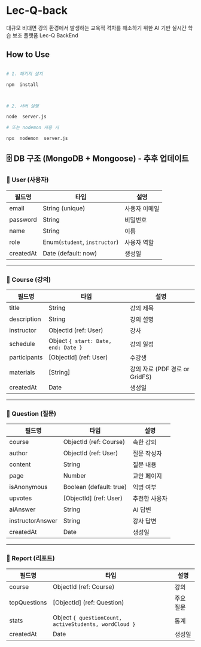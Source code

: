 # Lec-Q-back

대규모 비대면 강의 환경에서 발생하는 교육적 격차를 해소하기 위한 AI 기반 실시간 학습 보조 플랫폼 Lec-Q BackEnd

## How to Use

```bash

# 1. 패키지 설치

npm  install



# 2. 서버 실행

node  server.js

# 또는 nodemon 사용 시

npx  nodemon  server.js
```

## 🗄️ DB 구조 (MongoDB + Mongoose) - 추후 업데이트

### 📌 User (사용자)

| 필드명    | 타입                          | 설명          |
| --------- | ----------------------------- | ------------- |
| email     | String (unique)               | 사용자 이메일 |
| password  | String                        | 비밀번호      |
| name      | String                        | 이름          |
| role      | Enum(`student`, `instructor`) | 사용자 역할   |
| createdAt | Date (default: now)           | 생성일        |

---

### 📌 Course (강의)

| 필드명       | 타입                                | 설명                           |
| ------------ | ----------------------------------- | ------------------------------ |
| title        | String                              | 강의 제목                      |
| description  | String                              | 강의 설명                      |
| instructor   | ObjectId (ref: User)                | 강사                           |
| schedule     | Object `{ start: Date, end: Date }` | 강의 일정                      |
| participants | [ObjectId] (ref: User)              | 수강생                         |
| materials    | [String]                            | 강의 자료 (PDF 경로 or GridFS) |
| createdAt    | Date                                | 생성일                         |

---

### 📌 Question (질문)

| 필드명           | 타입                    | 설명          |
| ---------------- | ----------------------- | ------------- |
| course           | ObjectId (ref: Course)  | 속한 강의     |
| author           | ObjectId (ref: User)    | 질문 작성자   |
| content          | String                  | 질문 내용     |
| page             | Number                  | 교안 페이지   |
| isAnonymous      | Boolean (default: true) | 익명 여부     |
| upvotes          | [ObjectId] (ref: User)  | 추천한 사용자 |
| aiAnswer         | String                  | AI 답변       |
| instructorAnswer | String                  | 강사 답변     |
| createdAt        | Date                    | 생성일        |

---

### 📌 Report (리포트)

| 필드명       | 타입                                                  | 설명      |
| ------------ | ----------------------------------------------------- | --------- |
| course       | ObjectId (ref: Course)                                | 강의      |
| topQuestions | [ObjectId] (ref: Question)                            | 주요 질문 |
| stats        | Object `{ questionCount, activeStudents, wordCloud }` | 통계      |
| createdAt    | Date                                                  | 생성일    |
